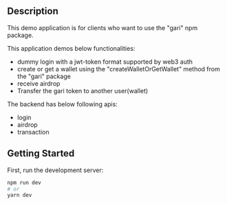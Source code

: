 ## Description
This demo application is for clients who want to use the "gari" npm package.

This application demos below functionalities:
- dummy login with a jwt-token format supported by web3 auth
- create or get a wallet using the "createWalletOrGetWallet" method from the "gari" package
- receive airdrop
- Transfer the gari token to another user(wallet) 


The backend has below following apis:
- login
- airdrop
- transaction

## Getting Started

First, run the development server:

```bash
npm run dev
# or
yarn dev
```
